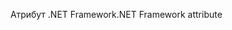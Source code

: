 <span data-ttu-id="08b2c-101">Атрибут .NET Framework</span><span class="sxs-lookup"><span data-stu-id="08b2c-101">.NET Framework attribute</span></span>